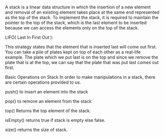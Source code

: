 A stack is a linear data structure in which the insertion of a new element and removal of an existing element takes place at the same end represented as the top of the stack.
To implement the stack, it is required to maintain the pointer to the top of the stack, which is the last element to be inserted because we can access the elements only on the top of the stack.

LIFO( Last In First Out ):

This strategy states that the element that is inserted last will come out first. You can take a pile of plates kept on top of each other as a real-life example. The plate which we put last is on the top and since we remove the plate that is at the top, we can say that the plate that was put last comes out first.

Basic Operations on Stack
In order to make manipulations in a stack, there are certain operations provided to us.

push() to insert an element into the stack

pop() to remove an element from the stack

top() Returns the top element of the stack.

isEmpty() returns true if stack is empty else false.

size() returns the size of stack.
